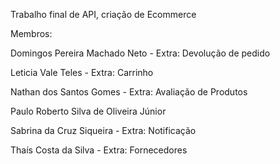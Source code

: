 Trabalho final de API, criação de Ecommerce 

Membros:

Domingos Pereira Machado Neto - Extra: Devolução de pedido 

Leticia Vale Teles - Extra: Carrinho 

Nathan dos Santos Gomes - Extra: Avaliação de Produtos

Paulo Roberto Silva de Oliveira Júnior 

Sabrina da Cruz Siqueira - Extra: Notificação

Thaís Costa da Silva - Extra: Fornecedores
